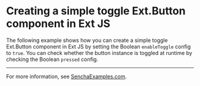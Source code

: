 # Creating a simple toggle Ext.Button component in Ext JS #

The following example shows how you can create a simple toggle Ext.Button component in Ext JS by setting the Boolean `enableToggle` config to `true`. You can check whether the button instance is toggled at runtime by checking the Boolean `pressed` config.

---

For more information, see [SenchaExamples.com](http://senchaexamples.com/2012/02/22/creating-a-simple-toggle-ext-button-component-in-ext-js/).